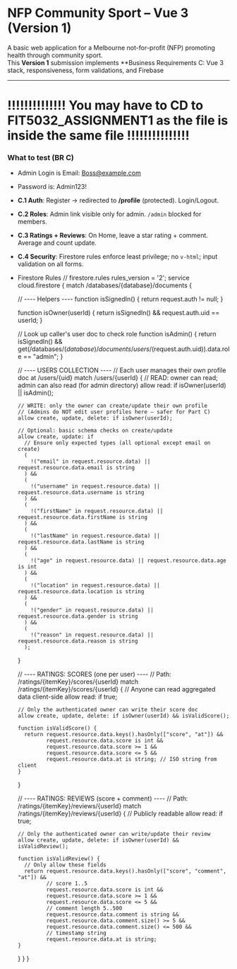 # NFP Community Sport – Vue 3 (Version 1)

A basic web application for a Melbourne not-for-profit (NFP) promoting health through community sport.  
This **Version 1** submission implements **Business Requirements C: Vue 3 stack, responsiveness, form validations, and Firebase 

---
# !!!!!!!!!!!!!! You may have to CD to FIT5032_ASSIGNMENT1 as the file is inside the same file  !!!!!!!!!!!!!!!

### What to test (BR C)
- Admin Login is Email: Boss@example.com
- Password is: Admin123!
- **C.1 Auth**: Register → redirected to **/profile** (protected). Login/Logout.  
- **C.2 Roles**: Admin link visible only for admin. `/admin` blocked for members.  
- **C.3 Ratings + Reviews**: On Home, leave a star rating + comment. Average and count update.  
- **C.4 Security**: Firestore rules enforce least privilege; no `v-html`; input validation on all forms.


- Firestore Rules
// firestore.rules
rules_version = '2';
service cloud.firestore {
  match /databases/{database}/documents {

    // ---- Helpers ----
    function isSignedIn() {
      return request.auth != null;
    }

    function isOwner(userId) {
      return isSignedIn() && request.auth.uid == userId;
    }

    // Look up caller's user doc to check role
    function isAdmin() {
      return isSignedIn() &&
             get(/databases/$(database)/documents/users/$(request.auth.uid)).data.role == "admin";
    }

    // ---- USERS COLLECTION ----
    // Each user manages their own profile doc at /users/{uid}
    match /users/{userId} {
      // READ: owner can read; admin can also read (for admin directory)
      allow read: if isOwner(userId) || isAdmin();

      // WRITE: only the owner can create/update their own profile
      // (Admins do NOT edit user profiles here — safer for Part C)
      allow create, update, delete: if isOwner(userId);

      // Optional: basic schema checks on create/update
      allow create, update: if
        // Ensure only expected types (all optional except email on create)
        (
          !("email" in request.resource.data) || request.resource.data.email is string
        ) &&
        (
          !("username" in request.resource.data) || request.resource.data.username is string
        ) &&
        (
          !("firstName" in request.resource.data) || request.resource.data.firstName is string
        ) &&
        (
          !("lastName" in request.resource.data) || request.resource.data.lastName is string
        ) &&
        (
          !("age" in request.resource.data) || request.resource.data.age is int
        ) &&
        (
          !("location" in request.resource.data) || request.resource.data.location is string
        ) &&
        (
          !("gender" in request.resource.data) || request.resource.data.gender is string
        ) &&
        (
          !("reason" in request.resource.data) || request.resource.data.reason is string
        );
    }

    // ---- RATINGS: SCORES (one per user) ----
    // Path: /ratings/{itemKey}/scores/{userId}
    match /ratings/{itemKey}/scores/{userId} {
      // Anyone can read aggregated data client-side
      allow read: if true;

      // Only the authenticated owner can write their score doc
      allow create, update, delete: if isOwner(userId) && isValidScore();

      function isValidScore() {
        return request.resource.data.keys().hasOnly(["score", "at"]) &&
               request.resource.data.score is int &&
               request.resource.data.score >= 1 &&
               request.resource.data.score <= 5 &&
               request.resource.data.at is string; // ISO string from client
      }
    }

    // ---- RATINGS: REVIEWS (score + comment) ----
    // Path: /ratings/{itemKey}/reviews/{userId}
    match /ratings/{itemKey}/reviews/{userId} {
      // Publicly readable
      allow read: if true;

      // Only the authenticated owner can write/update their review
      allow create, update, delete: if isOwner(userId) && isValidReview();

      function isValidReview() {
        // Only allow these fields
        return request.resource.data.keys().hasOnly(["score", "comment", "at"]) &&
               // score 1..5
               request.resource.data.score is int &&
               request.resource.data.score >= 1 &&
               request.resource.data.score <= 5 &&
               // comment length 5..500
               request.resource.data.comment is string &&
               request.resource.data.comment.size() >= 5 &&
               request.resource.data.comment.size() <= 500 &&
               // timestamp string
               request.resource.data.at is string;
      }
    }
  }
}